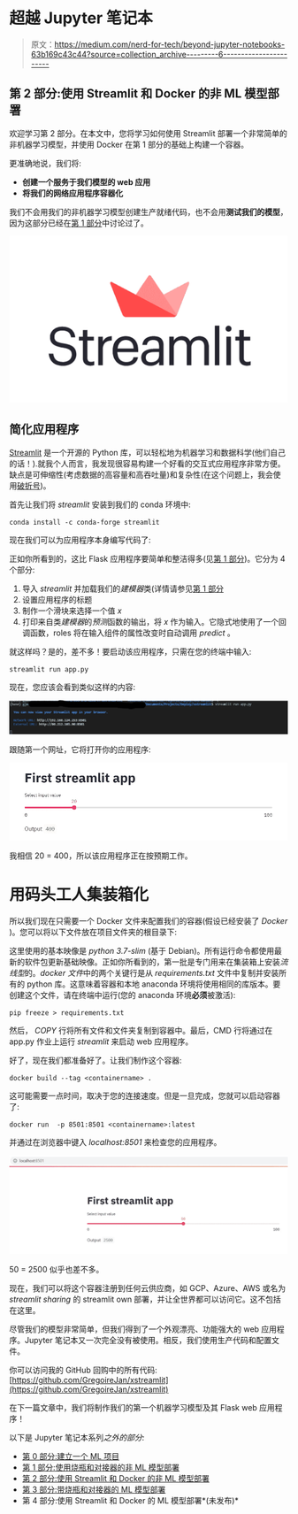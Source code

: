 # 超越 Jupyter 笔记本

> 原文：<https://medium.com/nerd-for-tech/beyond-jupyter-notebooks-63b169c43c44?source=collection_archive---------6----------------------->

## 第 2 部分:使用 Streamlit 和 Docker 的非 ML 模型部署

欢迎学习第 2 部分。在本文中，您将学习如何使用 Streamlit 部署一个非常简单的非机器学习模型，并使用 Docker 在第 1 部分的基础上构建一个容器。

更准确地说，我们将:

*   **创建一个服务于我们模型的 web 应用**
*   **将我们的网络应用程序容器化**

我们不会用我们的非机器学习模型创建生产就绪代码，也不会用**测试我们的模型**，因为这部分已经在[第 1 部分](https://gregjan.medium.com/beyond-jupyter-notebooks-6fd11322d313)中讨论过了。

![](img/1c20674b07def5819deb9a902fcdf759.png)

## 简化应用程序

[Streamlit](https://streamlit.io/) 是一个开源的 Python 库，可以轻松地为机器学习和数据科学(他们自己的话！).就我个人而言，我发现很容易构建一个好看的交互式应用程序非常方便。缺点是可伸缩性(考虑数据的高容量和高吞吐量)和复杂性(在这个问题上，我会使用[破折号](https://plotly.com/dash/))。

首先让我们将 *streamlit* 安装到我们的 conda 环境中:

```
conda install -c conda-forge streamlit
```

现在我们可以为应用程序本身编写代码了:

正如你所看到的，这比 Flask 应用程序要简单和整洁得多(见[第 1 部分](https://gregjan.medium.com/beyond-jupyter-notebooks-6fd11322d313))。它分为 4 个部分:

1.  导入 *streamlit* 并加载我们的*建模器*类(详情请参见[第 1 部分](https://gregjan.medium.com/beyond-jupyter-notebooks-6fd11322d313)
2.  设置应用程序的标题
3.  制作一个滑块来选择一个值 *x*
4.  打印来自类*建模器*的*预测*函数的输出，将 *x* 作为输入。它隐式地使用了一个回调函数，roles 将在输入组件的属性改变时自动调用 *predict* 。

就这样吗？是的，差不多！要启动该应用程序，只需在您的终端中输入:

```
streamlit run app.py
```

现在，您应该会看到类似这样的内容:

![](img/6b6497abe3de960360ca01e399266ff9.png)

跟随第一个网址，它将打开你的应用程序:

![](img/ce47e0e22425ec0db2b816a0bdd621ad.png)

我相信 20 = 400，所以该应用程序正在按预期工作。

# 用码头工人集装箱化

所以我们现在只需要一个 Docker 文件来配置我们的容器(假设已经安装了 *Docker* )。您可以将以下文件放在项目文件夹的根目录下:

这里使用的基本映像是 *python 3.7-slim* (基于 Debian)。所有运行命令都使用最新的软件包更新基础映像。正如你所看到的，第一批是专门用来在集装箱上安装*流线型*的。*docker 文件*中的两个关键行是从 *requirements.txt* 文件中复制并安装所有的 python 库。这意味着容器和本地 anaconda 环境将使用相同的库版本。要创建这个文件，请在终端中运行(您的 anaconda 环境**必须**被激活):

```
pip freeze > requirements.txt
```

然后， *COPY* 行将所有文件和文件夹复制到容器中。最后，CMD 行将通过在 app.py 作业上运行 *streamlit* 来启动 web 应用程序。

好了，现在我们都准备好了。让我们制作这个容器:

```
docker build --tag <containername> .
```

这可能需要一点时间，取决于您的连接速度。但是一旦完成，您就可以启动容器了:

```
docker run  -p 8501:8501 <containername>:latest
```

并通过在浏览器中键入 *localhost:8501* 来检查您的应用程序。

![](img/399432394ee99968801adcd8bea31d4f.png)

50 = 2500 似乎也差不多。

现在，我们可以将这个容器注册到任何云供应商，如 GCP、Azure、AWS 或名为 *streamlit sharing* 的 streamlit own 部署，并让全世界都可以访问它。这不包括在这里。

尽管我们的模型非常简单，但我们得到了一个外观漂亮、功能强大的 web 应用程序。Jupyter 笔记本又一次完全没有被使用。相反，我们使用生产代码和配置文件。

你可以访问我的 GitHub 回购中的所有代码:[https://github.com/GregoireJan/xstreamlit](https://github.com/GregoireJan/xstreamlit)

在下一篇文章中，我们将制作我们的第一个机器学习模型及其 Flask web 应用程序！

以下是 Jupyter 笔记本系列*之外的部分:*

*   [第 0 部分:建立一个 ML 项目](https://gregjan.medium.com/beyond-jupyter-notebooks-11af930c6bf7)
*   [第 1 部分:使用烧瓶和对接器的非 ML 模型部署](https://gregjan.medium.com/beyond-jupyter-notebooks-6fd11322d313)
*   [第 2 部分:使用 Streamlit 和 Docker 的非 ML 模型部署](https://gregjan.medium.com/beyond-jupyter-notebooks-63b169c43c44)
*   [第 3 部分:带烧瓶和对接器的 ML 模型部署](https://gregjan.medium.com/beyond-jupyter-notebooks-8fc0333517f3)
*   第 4 部分:使用 Streamlit 和 Docker 的 ML 模型部署*(未发布)*